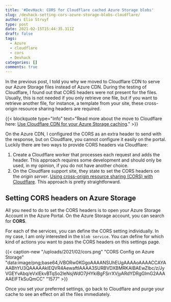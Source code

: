```yaml
---
title: '#DevHack: CORS for Cloudflare cached Azure Storage blobs'
slug: /devhack-setting-cors-azure-storage-blobs-cloudflare/
author: Elio Struyf
type: post
date: 2021-02-15T15:44:35.311Z
draft: false
tags:
  - Azure
  - cloudflare
  - cors
  - Devhack
categories: []
comments: true
---
```


In the previous post, I told you why we moved to Cloudflare CDN to serve our Azure Storage files instead of Azure CDN. During the testing of Cloudflare, I found out that CORS headers were not present for the files. Usually, this is not needed if you only retrieve one file, but if you want to retrieve another file, for instance, a template from your site, these cross-origin resource sharing headers are required.

{{< blockquote type="Info" text="Read more about the move to Cloudflare here: [Use Cloudflare CDN for your Azure Storage caching](https://www.eliostruyf.com/devhack-cloudflare-cdn-azure-storage-caching/)." >}}

On the Azure CDN, I configured the CORS as an extra header to send with the response, but on Cloudflare, you cannot configure it easily on the portal. Luckily there are two ways to provide CORS headers via Cloudflare:

1. Create a Cloudflare worker that processes each request and adds the header. This approach requires some development and should only be used, in my opinion, if you do not have another choice.
2. On the Cloudflare support site, they state to set the CORS headers on the *origin server*. [Using cross-origin resource sharing (CORS) with Cloudflare](https://support.cloudflare.com/hc/en-us/articles/200308847-Using-cross-origin-resource-sharing-CORS-with-Cloudflare). This approach is pretty straightforward.

## Setting CORS headers on Azure Storage

All you need to do to set the CORS headers is to open your Azure Storage Account in the Azure Portal. On the Azure Storage account, you can search for **CORS**.

For each of the services, you can define the CORS setting individually. In my case, I am only interested in the `blob service`. You can define for which kind of actions you want to pass the CORS headers on this settings page.

{{< caption-new "/uploads/2021/02/cors.png" "CORS Config on Azure Storage"  "data:image/png;base64,iVBORw0KGgoAAAANSUhEUgAAAAoAAAACCAYAAABhYU3QAAAAAklEQVR4AewaftIAAAA3SURBVDXBMRKAIBAEwZlbc/z/JyVGEYvAbq/eVxIEkvBTqSo2leNsjWdO7jHYkiBgFSrrXVjyARdYDRgGlmG2AAAAAElFTkSuQmCC" "1577" >}}

Once you set your preferred settings, go back to Cloudflare and purge your cache to see an effect on all the files immediately.